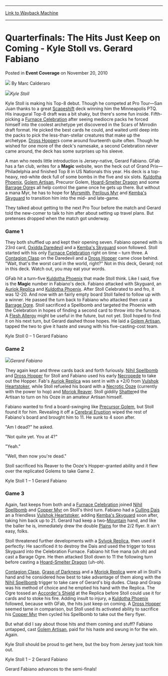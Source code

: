 
---
[Link to Wayback Machine](https://web.archive.org/web/20211024074024/https://magic.wizards.com/en/articles/archive/event-coverage/quarterfinals-hits-just-keep-coming-kyle-stoll-vs-gerard-fabiano)

[_metadata_:author]:- "Marc Calderaro"
[_metadata_:description]:- "Kyle Stoll Kyle Stoll is making his Top-8 debut. Though he competed at Pro Tour—San Juan thanks to a great Scapeshift deck winning him the Minneapolis PTQ. His inaugural Top-8 draft was a bit shaky, but there's some fun inside. Fifth-picking a Furnace Celebration after seeing mediocre packs he forced himself into the coolest archetype yet discovered in the Scars of Mirrodin"
[_metadata_:generator]:- "Drupal 7 (http://drupal.org)"
[_metadata_:node]:- "340396"
[_metadata_:publish_date]:- "2010-11-20"
[_metadata_:source]:- "div-main-content"
[_metadata_:title]:- "Quarterfinals: The Hits Just Keep on Coming - Kyle Stoll vs. Gerard Fabiano"
[_metadata_:wayback_capture_timestamp]:- "2021-10-24 07:40:24"
[_metadata_:wayback_raw_url]:- "https://web.archive.org/web/20211024074024id_/https://magic.wizards.com/en/articles/archive/event-coverage/quarterfinals-hits-just-keep-coming-kyle-stoll-vs-gerard-fabiano"
[_metadata_:wayback_url]:- "https://magic.wizards.com/en/articles/archive/event-coverage/quarterfinals-hits-just-keep-coming-kyle-stoll-vs-gerard-fabiano"
---


Quarterfinals: The Hits Just Keep on Coming - Kyle Stoll vs. Gerard Fabiano
===========================================================================



 Posted in **Event Coverage**
 on November 20, 2010 






![](https://media.magic.wizards.com/styles/auth_small/public/images/person/calderaro.jpg)
By Marc Calderaro











![](https://media.wizards.com/legacy/mtg/images/daily/events/gpnas10/qfstoll.jpg)*Kyle Stoll*



Kyle Stoll is making his Top-8 debut. Though he competed at Pro Tour—San Juan thanks to a great [Scapeshift](https://gatherer.wizards.com/Pages/Card/Details.aspx?name=Scapeshift) deck winning him the Minneapolis PTQ. His inaugural Top-8 draft was a bit shaky, but there's some fun inside. Fifth-picking a [Furnace Celebration](https://gatherer.wizards.com/Pages/Card/Details.aspx?name=Furnace+Celebration) after seeing mediocre packs he forced himself into the coolest archetype yet discovered in the Scars of Mirrodin draft format. He picked the best cards he could, and waited until deep into the packs to pick the less-than-stellar creatures that make up the archetype. [Dross Hopper](https://gatherer.wizards.com/Pages/Card/Details.aspx?name=Dross+Hopper)s come around fourteenth quite often. Though he wished for one more of the deck's namesake, a second Celebration never came around, the deck has some surprises up his sleeve.


A man who needs little introduction is Jersey-native, Gerard Fabiano. GFab has a fan club, writes for a **Magic** website, won the heck out of Grand Prix—Philadelphia and finished Top 8 in US Nationals this year. His deck is a top-heavy, red-white deck full of some bombs in the five and six slots. [Kuldotha Phoenix](https://gatherer.wizards.com/Pages/Card/Details.aspx?name=Kuldotha+Phoenix), [Golem Artisan](https://gatherer.wizards.com/Pages/Card/Details.aspx?name=Golem+Artisan), Precuror Golem, [Hoard-Smelter Dragon](https://gatherer.wizards.com/Pages/Card/Details.aspx?name=Hoard-Smelter+Dragon) and some [Barrage Ogre](https://gatherer.wizards.com/Pages/Card/Details.aspx?name=Barrage+Ogre)s all help control the game once he gets up there. But without a mana Myr, he has to hope for [Myrsmith](https://gatherer.wizards.com/Pages/Card/Details.aspx?name=Myrsmith), [Perilous Myr](https://gatherer.wizards.com/Pages/Card/Details.aspx?name=Perilous+Myr) and [Kemba's Skyguard](https://gatherer.wizards.com/Pages/Card/Details.aspx?name=Kemba%27s+Skyguard) to transition him into the mid- and late-game.


They talked about getting to the next Pro Tour before the match and Gerard told the new-comer to talk to him after about setting up travel plans. But pretenses dropped when the match got underway.


### Game 1


They both shuffled up and kept their opening seven. Fabiano opened with is 23rd card, [Oxidda Daredevil](https://gatherer.wizards.com/Pages/Card/Details.aspx?name=Oxidda+Daredevil) and a [Kemba's Skyguard](https://gatherer.wizards.com/Pages/Card/Details.aspx?name=Kemba%27s+Skyguard) soon followed. Stoll started with his only [Furnace Celebration](https://gatherer.wizards.com/Pages/Card/Details.aspx?name=Furnace+Celebration) right on time – turn three. A [Contagion Clasp](https://gatherer.wizards.com/Pages/Card/Details.aspx?name=Contagion+Clasp) on the Daredevil and a [Dross Hopper](https://gatherer.wizards.com/Pages/Card/Details.aspx?name=Dross+Hopper) came close behind. "Wait, that's the worst card in the world, right?" Not in this deck, Gerard; not in this deck. Watch out, you may eat your words.


GFab hit a turn-five [Kuldotha Phoenix](https://gatherer.wizards.com/Pages/Card/Details.aspx?name=Kuldotha+Phoenix) that made Stoll think. Like I said, five is the **Magic** number in Fabiano's deck. Fabiano attacked with Skyguard, an [Auriok Replica](https://gatherer.wizards.com/Pages/Card/Details.aspx?name=Auriok+Replica) and [Kuldotha Phoenix](https://gatherer.wizards.com/Pages/Card/Details.aspx?name=Kuldotha+Phoenix). After Stoll Celebrated to and fro, it was 12-20. And now with an fairly empty board Stoll failed to follow up with a winner. He passed the turn back to Fabiano who attacked then cast a [Barrage Ogre](https://gatherer.wizards.com/Pages/Card/Details.aspx?name=Barrage+Ogre). Stoll sacrificed a Spellbomb and targeted the Phoenix with the Celebration in hopes of finding a second card to throw into the furnace. A [Flesh Allergy](https://gatherer.wizards.com/Pages/Card/Details.aspx?name=Flesh+Allergy) might be useful in the future, but not yet. Stoll hoped to find it on his next turn, but Gerard dashed those hopes. He laid a [Golem Artisan](https://gatherer.wizards.com/Pages/Card/Details.aspx?name=Golem+Artisan), tapped the two to give it haste and swung with his five-casting-cost team.


Kyle Stoll 0 – 1 Gerard Fabiano


### Game 2


![](https://media.wizards.com/legacy/mtg/images/daily/events/gpnas10/qffabiano.jpg)*Gerard Fabiano*



They again kept and threw cards back and forth furiously. [Nihil Spellbomb](https://gatherer.wizards.com/Pages/Card/Details.aspx?name=Nihil+Spellbomb) and [Dross Hopper](https://gatherer.wizards.com/Pages/Card/Details.aspx?name=Dross+Hopper) for Stoll and Fabiano used his early [Necropede](https://gatherer.wizards.com/Pages/Card/Details.aspx?name=Necropede) to take out the Hopper. Fab's [Auriok Replica](https://gatherer.wizards.com/Pages/Card/Details.aspx?name=Auriok+Replica) was sent in with a +2/0 from [Vulshok Heartstoker](https://gatherer.wizards.com/Pages/Card/Details.aspx?name=Vulshok+Heartstoker), while Stoll refueled his board with a [Necrotic Ooze](https://gatherer.wizards.com/Pages/Card/Details.aspx?name=Necrotic+Ooze) (currently with the power to hop) and [Moriok Reaver](https://gatherer.wizards.com/Pages/Card/Details.aspx?name=Moriok+Reaver). Stoll giddily [Shatter](https://gatherer.wizards.com/Pages/Card/Details.aspx?name=Shatter)ed the Artisan to turn on his Ooze in an amateur Artisan himself.


Fabiano wanted to find a board-swinging like [Precursor Golem](https://gatherer.wizards.com/Pages/Card/Details.aspx?name=Precursor+Golem), but Stoll found it for him. Revealing it off a [Cerebral Eruption](https://gatherer.wizards.com/Pages/Card/Details.aspx?name=Cerebral+Eruption) wiped the rest of Fabiano's board and brought him to 11. He sunk to 4 soon after.


"Am I dead?" he asked.


"Not quite yet. You at 4?"


"Yeah."


"Well, then now you're dead."


Stoll sacrificed his Reaver to the Ooze's Hopper-granted ability and it flew over the replicated Golems to take Game 2.


Kyle Stoll 1 – 1 Gerard Fabiano


### Game 3


Again, fast keeps from both and a [Furnace Celebration](https://gatherer.wizards.com/Pages/Card/Details.aspx?name=Furnace+Celebration+)  joined [Nihil Spellbomb](https://gatherer.wizards.com/Pages/Card/Details.aspx?name=Nihil+Spellbomb) and [Copper Myr](https://gatherer.wizards.com/Pages/Card/Details.aspx?name=Copper+Myr) on Stoll's third turn. Fabiano had a [Culling Dais](https://gatherer.wizards.com/Pages/Card/Details.aspx?name=Culling+Dais) an a friendless [Vulshok Heartstoker](https://gatherer.wizards.com/Pages/Card/Details.aspx?name=Vulshok+Heartstoker), adding [Kemba's Skyguard](https://gatherer.wizards.com/Pages/Card/Details.aspx?name=Kemba%27s+Skyguard) soon after, taking him back up to 21. Gerard had keep a two-[Mountain](https://gatherer.wizards.com/Pages/Card/Details.aspx?name=Mountain) hand, and like the baller he is, immediately drew the double [Plains](https://gatherer.wizards.com/Pages/Card/Details.aspx?name=Plains) for the 2/2 flyer. It ain't easy, folks.


Stoll threatened further developments with a [Sylvok Replica](https://gatherer.wizards.com/Pages/Card/Details.aspx?name=Sylvok+Replica), then used it perfectly: He sacrificed it to destroy the Dais and used the trigger to toss Skyguard into the Celebration Furnace. Fabiano hit five mana (uh oh) and cast a Barage Ogre. He then attacked Stoll down to 11 the following turn before casting a [Hoard-Smelter Dragon](https://gatherer.wizards.com/Pages/Card/Details.aspx?name=Hoard-Smelter+Dragon) (uh-oh).


[Contagion Clasp](https://gatherer.wizards.com/Pages/Card/Details.aspx?name=Contagion+Clasp), [Grasp of Darkness](https://gatherer.wizards.com/Pages/Card/Details.aspx?name=Grasp+of+Darkness) and a [Moriok Replica](https://gatherer.wizards.com/Pages/Card/Details.aspx?name=Moriok+Replica) were all in Stoll's hand and he considered how best to take advantage of them along with the [Nihil Spellbomb](https://gatherer.wizards.com/Pages/Card/Details.aspx?name=Nihil+Spellbomb) trigger to take care of Gerard's big dudes. Clasp and Grasp was his method of choice and he emptied his hand with the Replica. The Ogre tossed an [Accorder's Shield](https://gatherer.wizards.com/Pages/Card/Details.aspx?name=Accorder%27s+Shield) at the Replica before Stoll could use it for cards and to stoke his fire. Adding insult to injury, a [Kuldotha Phoenix](https://gatherer.wizards.com/Pages/Card/Details.aspx?name=Kuldotha+Phoenix) followed, because with GFab, the hits just keep on coming. A [Dross Hopper](https://gatherer.wizards.com/Pages/Card/Details.aspx?name=Dross+Hopper) seemed tame in comparison, but Stoll used its activated ability to sacrifice his [Copper Myr](https://gatherer.wizards.com/Pages/Card/Details.aspx?name=Copper+Myr) then cycled his Spellbomb to take out the fiery flyer.


But what did I say about those hits and them coming and stuff? Fabiano untapped, cast [Golem Artisan](https://gatherer.wizards.com/Pages/Card/Details.aspx?name=Golem+Artisan), paid for his haste and swung in for the win. Again.


Kyle Stoll should be proud to get here, but the boy from Jersey just took him out.


Kyle Stoll 1 – 2 Gerard Fabiano


Gerard Fabiano advances to the semi-finals!







